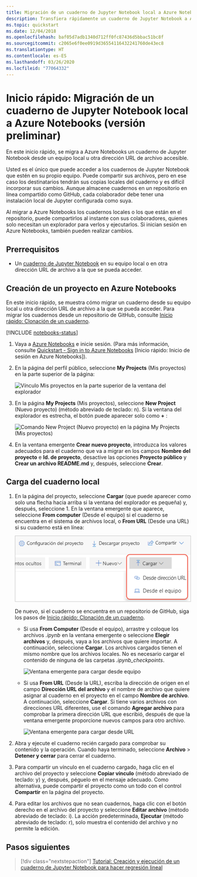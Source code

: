 ```yaml
---
title: Migración de un cuaderno de Jupyter Notebook local a Azure Notebooks (versión preliminar)
description: Transfiera rápidamente un cuaderno de Jupyter Notebook a Azure Notebooks (versión preliminar) desde el equipo local o una dirección URL web y, posteriormente, a compartirlo con fines de colaboración.
ms.topic: quickstart
ms.date: 12/04/2018
ms.openlocfilehash: baf05d7adb1340d712ff0fc87436d5bbac51bc8f
ms.sourcegitcommit: c2065e6f0ee0919d36554116432241760de43ec8
ms.translationtype: HT
ms.contentlocale: es-ES
ms.lasthandoff: 03/26/2020
ms.locfileid: "77064332"
---
```

# <a name="quickstart-migrate-a-local-jupyter-notebook-in-azure-notebooks-preview"></a>Inicio rápido: Migración de un cuaderno de Jupyter Notebook local a Azure Notebooks (versión preliminar)

En este inicio rápido, se migra a Azure Notebooks un cuaderno de Jupyter Notebook desde un equipo local u otra dirección URL de archivo accesible. 

Usted es el único que puede acceder a los cuadernos de Jupyter Notebook que estén en su propio equipo. Puede compartir sus archivos, pero en ese caso los destinatarios tendrán sus copias locales del cuaderno y es difícil incorporar sus cambios. Aunque almacene cuadernos en un repositorio en línea compartido como GitHub, cada colaborador debe tener una instalación local de Jupyter configurada como suya.

Al migrar a Azure Notebooks los cuadernos locales o los que están en el repositorio, puede compartirlos al instante con sus colaboradores, quienes solo necesitan un explorador para verlos y ejecutarlos. Si inician sesión en Azure Notebooks, también pueden realizar cambios.

## <a name="prerequisites"></a>Prerrequisitos

- Un [cuaderno de Jupyter Notebook](https://jupyter-notebook.readthedocs.io) en su equipo local o en otra dirección URL de archivo a la que se pueda acceder. 

## <a name="create-a-project-on-azure-notebooks"></a>Creación de un proyecto en Azure Notebooks

En este inicio rápido, se muestra cómo migrar un cuaderno desde su equipo local u otra dirección URL de archivo a la que se pueda acceder. Para migrar los cuadernos desde un repositorio de GitHub, consulte [Inicio rápido: Clonación de un cuaderno](quickstart-clone-jupyter-notebook.md).

[!INCLUDE [notebooks-status](../../includes/notebooks-status.md)]

1. Vaya a [Azure Notebooks](https://notebooks.azure.com) e inicie sesión. (Para más información, consulte [Quickstart - Sign in to Azure Notebooks](quickstart-sign-in-azure-notebooks.md) [Inicio rápido: Inicio de sesión en Azure Notebooks]).

1. En la página del perfil público, seleccione **My Projects** (Mis proyectos) en la parte superior de la página:

    ![Vínculo Mis proyectos en la parte superior de la ventana del explorador](media/quickstarts/my-projects-link.png)

1. En la página **My Projects** (Mis proyectos), seleccione **New Project** (Nuevo proyecto) (método abreviado de teclado: n). Si la ventana del explorador es estrecha, el botón puede aparecer solo como **+** :

    ![Comando New Project (Nuevo proyecto) en la página My Projects (Mis proyectos)](media/quickstarts/new-project-command.png)

1. En la ventana emergente **Crear nuevo proyecto**, introduzca los valores adecuados para el cuaderno que va a migrar en los campos **Nombre del proyecto** e **Id. de proyecto**, desactive las opciones **Proyecto público** y **Crear un archivo README.md** y, después, seleccione **Crear**.

## <a name="upload-the-local-notebook"></a>Carga del cuaderno local

1. En la página del proyecto, seleccione **Cargar** (que puede aparecer como solo una flecha hacia arriba si la ventana del explorador es pequeña) y, después, seleccione 1. En la ventana emergente que aparece, seleccione **From computer** (Desde el equipo) si el cuaderno se encuentra en el sistema de archivos local, o **From URL** (Desde una URL) si su cuaderno está en línea:

    ![Comando para cargar un cuaderno desde una dirección URL o el equipo local](media/quickstarts/upload-from-computer-url-command.png)

   De nuevo, si el cuaderno se encuentra en un repositorio de GitHub, siga los pasos de [Inicio rápido: Clonación de un cuaderno](quickstart-clone-jupyter-notebook.md).

   - Si usa **From Computer** (Desde el equipo), arrastre y coloque los archivos *.ipynb* en la ventana emergente o seleccione **Elegir archivos** y, después, vaya a los archivos que quiere importar. A continuación, seleccione **Cargar**. Los archivos cargados tienen el mismo nombre que los archivos locales. No es necesario cargar el contenido de ninguna de las carpetas *.ipynb_checkpoints*.

     ![Ventana emergente para cargar desde equipo](media/quickstarts/upload-from-computer-popup.png)

   - Si usa **From URL** (Desde la URL), escriba la dirección de origen en el campo **Dirección URL del archivo** y el nombre de archivo que quiere asignar al cuaderno en el proyecto en el campo **Nombre de archivo**. A continuación, seleccione **Cargar**. Si tiene varios archivos con direcciones URL diferentes, use el comando **Agregar archivo** para comprobar la primera dirección URL que escribió, después de que la ventana emergente proporcione nuevos campos para otro archivo.

     ![Ventana emergente para cargar desde URL](media/quickstarts/upload-from-url-popup.png)

1. Abra y ejecute el cuaderno recién cargado para comprobar su contenido y la operación. Cuando haya terminado, seleccione **Archivo** > **Detener y cerrar** para cerrar el cuaderno.

1. Para compartir un vínculo en el cuaderno cargado, haga clic en el archivo del proyecto y seleccione **Copiar vínculo** (método abreviado de teclado: y) y, después, péguelo en el mensaje adecuado. Como alternativa, puede compartir el proyecto como un todo con el control **Compartir** en la página del proyecto.

1. Para editar los archivos que no sean cuadernos, haga clic con el botón derecho en el archivo del proyecto y seleccione **Editar archivo** (método abreviado de teclado: i). La acción predeterminada, **Ejecutar** (método abreviado de teclado: r), solo muestra el contenido del archivo y no permite la edición.

## <a name="next-steps"></a>Pasos siguientes

> [!div class="nextstepaction"]
> [Tutorial: Creación y ejecución de un cuaderno de Jupyter Notebook para hacer regresión lineal](tutorial-create-run-jupyter-notebook.md)
